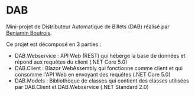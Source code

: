 # DAB

Mini-projet de Distributeur Automatique de Billets (DAB) réalisé par [Benjamin Boutrois](https://github.com/BenjaminBoutrois).

Ce projet est décomposé en 3 parties :

- DAB.Webservice : API Web (REST) qui héberge la base de données et répond aux requêtes du client (.NET Core 5.0)
- DAB.Client : Blazor WebAssembly qui fonctionne comme client et qui consomme l'API Web en envoyant des requêtes (.NET Core 5.0)
- DAB.Models : Bibliothèque de classes qui contient des classes utilisées par DAB.Client et DAB.Webservice (.NET Standard 2.0)
